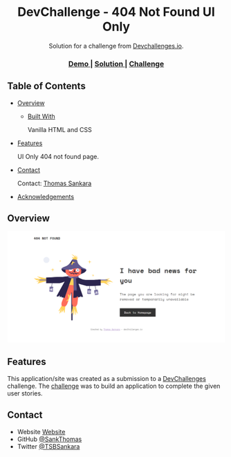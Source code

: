 <!-- Please update value in the {}  -->

<h1 align="center">DevChallenge - 404 Not Found UI Only</h1>

<div align="center">
   Solution for a challenge from  <a href="http://devchallenges.io" target="_blank" rel="noreferrer">Devchallenges.io</a>.
</div>

<div align="center">
  <h3>
    <a href="https://tsbsankara-404-not-found.netlify.app">
      Demo
    </a>
    <span> | </span>
    <a href="https://devchallenges.io/solutions/mXj91orvfYaKPeK6fIrr">
      Solution
    </a>
    <span> | </span>
    <a href="https://devchallenges.io/challenges/wBunSb7FPrIepJZAg0sY">
      Challenge
    </a>
  </h3>
</div>

<!-- TABLE OF CONTENTS -->

## Table of Contents

- [Overview](#overview)

  - [Built With](#built-with)

    Vanilla HTML and CSS

- [Features](#features)

  UI Only 404 not found page.

- [Contact](#contact)

  Contact: [Thomas Sankara](https://tsbsankara.com)

- [Acknowledgements](#acknowledgements)

<!-- OVERVIEW -->

## Overview

![screenshot](preview.png)

## Features

<!-- List the features of your application or follow the template. Don't share the figma file here :) -->

This application/site was created as a submission to a [DevChallenges](https://devchallenges.io/challenges) challenge. The [challenge](https://devchallenges.io/challenges/wBunSb7FPrIepJZAg0sY) was to build an application to complete the given user stories.

## Contact

- Website [Website](https://tsbsankara.com)
- GitHub [@SankThomas](https://github.com/SankThomas)
- Twitter [@TSBSankara](https://twitter.com/@TSBSankara)
